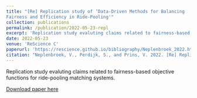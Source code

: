```yaml
---
title: "[Re] Replication study of ‘Data-Driven Methods for Balancing
Fairness and Efficiency in Ride-Pooling'"
collection: publications
permalink: /publication/2022-05-23-repl
excerpt: 'Replication study evaluting claims related to fairness-based objective functions for ride-pooling matching systems.'
date: 2022-05-23
venue: 'ReScience C'
paperurl: 'https://rescience.github.io/bibliography/Neplenbroek_2022.html'
citation: "Neplenbroek, V., Perdijk, S., and Prins, V. 2022. [Re] Replication study of ’Data-Driven Methods for Balancing Fairness and Efficiency in Ride-Pooling.’ <i>ReScience C 8<i>, 2, #29."
---
```

Replication study evaluting claims related to fairness-based objective functions for ride-pooling matching systems.

[Download paper here](http://veranep.github.io/files/paper_repl.pdf)
